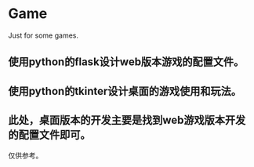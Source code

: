 # Game
Just for some games.

## 使用python的flask设计web版本游戏的配置文件。
## 使用python的tkinter设计桌面的游戏使用和玩法。

## 此处，桌面版本的开发主要是找到web游戏版本开发的配置文件即可。

仅供参考。
